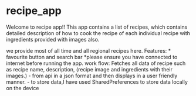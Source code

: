 # recipe_app
Welcome to recipe app!!
This app contains a list of recipes, which contains detailed description of how to cook the recipe of each individual recipe with 
ingredients provided with images also.

we provide most of all time and all regional recipes here.
Features:
       * favourite button and search bar
       *please ensure you have connected to internet before running the app. 
work flow: Fetches all data of recipe such as recipe name, description, (recipe image and ingredients with their images.) 
            - from api in a json format and then displays in a user friendly manner.
            - to store data,I have used SharedPreferences to store data locally on the device

